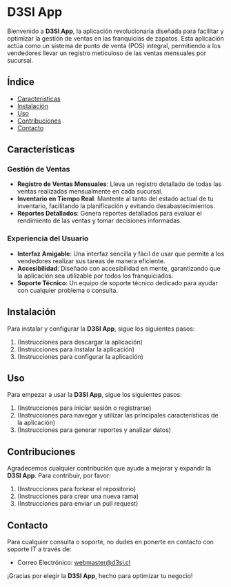 # D3SI App

Bienvenido a **D3SI App**, la aplicación revolucionaria diseñada para facilitar y optimizar la gestión de ventas en las franquicias de zapatos. Esta aplicación actúa como un sistema de punto de venta (POS) integral, permitiendo a los vendedores llevar un registro meticuloso de las ventas mensuales por sucursal.

## Índice

- [Características](#características)
- [Instalación](#instalación)
- [Uso](#uso)
- [Contribuciones](#contribuciones)
- [Contacto](#contacto)

## Características

### Gestión de Ventas
- **Registro de Ventas Mensuales**: Lleva un registro detallado de todas las ventas realizadas mensualmente en cada sucursal.
- **Inventario en Tiempo Real**: Mantente al tanto del estado actual de tu inventario, facilitando la planificación y evitando desabastecimientos.
- **Reportes Detallados**: Genera reportes detallados para evaluar el rendimiento de las ventas y tomar decisiones informadas.

### Experiencia del Usuario
- **Interfaz Amigable**: Una interfaz sencilla y fácil de usar que permite a los vendedores realizar sus tareas de manera eficiente.
- **Accesibilidad**: Diseñado con accesibilidad en mente, garantizando que la aplicación sea utilizable por todos los franquiciados.
- **Soporte Técnico**: Un equipo de soporte técnico dedicado para ayudar con cualquier problema o consulta.

## Instalación

Para instalar y configurar la **D3SI App**, sigue los siguientes pasos:

1. (Instrucciones para descargar la aplicación)
2. (Instrucciones para instalar la aplicación)
3. (Instrucciones para configurar la aplicación)

## Uso

Para empezar a usar la **D3SI App**, sigue los siguientes pasos:

1. (Instrucciones para iniciar sesión o registrarse)
2. (Instrucciones para navegar y utilizar las principales características de la aplicación)
3. (Instrucciones para generar reportes y analizar datos)

## Contribuciones

Agradecemos cualquier contribución que ayude a mejorar y expandir la **D3SI App**. Para contribuir, por favor:

1. (Instrucciones para forkear el repositorio)
2. (Instrucciones para crear una nueva rama)
3. (Instrucciones para enviar un pull request)

## Contacto

Para cualquier consulta o soporte, no dudes en ponerte en contacto con soporte IT a través de:

- Correo Electrónico: webmaster@d3si.cl

¡Gracias por elegir la **D3SI App**, hecho para optimizar tu negocio!